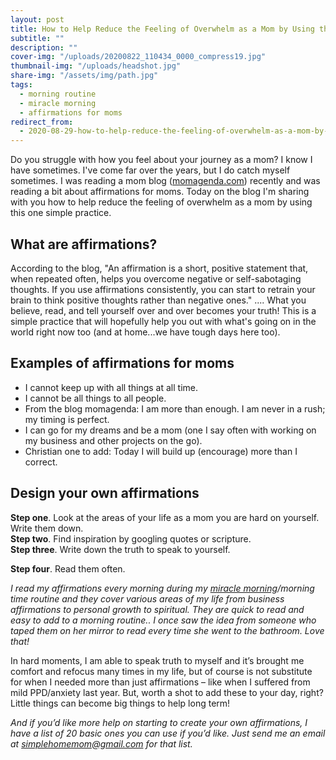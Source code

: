 ```yaml
---
layout: post
title: How to Help Reduce the Feeling of Overwhelm as a Mom by Using this One Simple Practice
subtitle: ""
description: ""
cover-img: "/uploads/20200822_110434_0000_compress19.jpg"
thumbnail-img: "/uploads/headshot.jpg"
share-img: "/assets/img/path.jpg"
tags:
  - morning routine
  - miracle morning
  - affirmations for moms
redirect_from:
  - 2020-08-29-how-to-help-reduce-the-feeling-of-overwhelm-as-a-mom-by-using-this-one-simple-practice
---
```


Do you struggle with how you feel about your journey as a mom? I know I have sometimes. I've come far over the years, but I do catch myself sometimes. I was reading a mom blog ([momagenda.com](https://github.com/kellymbriggs/hydeout-jekyll-starter/blob/master/_posts/momagenda.com)) recently and was reading a bit about affirmations for moms. Today on the blog I'm sharing with you how to help reduce the feeling of overwhelm as a mom by using this one simple practice.

## What are affirmations?

According to the blog, "An affirmation is a short, positive statement that, when repeated often, helps you overcome negative or self-sabotaging thoughts. If you use affirmations consistently, you can start to retrain your brain to think positive thoughts rather than negative ones." .... What you believe, read, and tell yourself over and over becomes your truth! This is a simple practice that will hopefully help you out with what's going on in the world right now too (and at home...we have tough days here too).

## Examples of affirmations for moms

- I cannot keep up with all things at all time.
- I cannot be all things to all people.
- From the blog momagenda: I am more than enough. I am never in a rush; my timing is perfect.
- I can go for my dreams and be a mom (one I say often with working on my business and other projects on the go).
- Christian one to add: Today I will build up (encourage) more than I correct.

## Design your own affirmations

**Step one**. Look at the areas of your life as a mom you are hard on yourself. Write them down.  
**Step two**. Find inspiration by googling quotes or scripture.  
**Step three**. Write down the truth to speak to yourself.

**Step four**. Read them often.

_I read my affirmations every morning during my_ [_miracle morning_](https://amzn.to/398G8nw)_/morning time routine and they cover various areas of my life from business affirmations to personal growth to spiritual. They are quick to read and easy to add to a morning routine.. I once saw the idea from someone who taped them on her mirror to read every time she went to the bathroom. Love that!_

In hard moments, I am able to speak truth to myself and it’s brought me comfort and refocus many times in my life, but of course is not substitute for when I needed more than just affirmations – like when I suffered from mild PPD/anxiety last year. But, worth a shot to add these to your day, right? Little things can become big things to help long term!

_And if you’d like more help on starting to create your own affirmations, I have a list of 20 basic ones you can use if you’d like. Just send me an email at_ [_simplehomemom@gmail.com_](mailto:eastcoastkellyb@gmail.com) _for that list._
